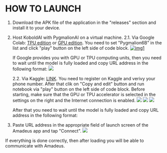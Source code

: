 # HOW TO LAUNCH
1.	Download the APK file of the application in the "releases" section and install it to your device.
2.	Host KoboldAI with PygmalionAI on a virtual machine.
	2.1.	Via Google Colab: [TPU edition](https://colab.research.google.com/github/KoboldAI/KoboldAI-Client/blob/main/colab/TPU.ipynb "TPU edition") or [GPU edition](https://colab.research.google.com/github/koboldai/KoboldAI-Client/blob/main/colab/GPU.ipynb "GPU edition"). You need to set "Pygmalion6B" in the list and click "play" button on the left side of code block. 
	[![img1](https://i.ibb.co/pvWtqx0/redme1.jpg "img1")](https://i.ibb.co/pvWtqx0/redme1.jpg "img1")
	
	If Google provides you with GPU or TPU computing units, then you need to wait until the model is fully loaded and copy URL address in the following format:
	[![](https://i.ibb.co/mypnPDT/image.png)](https://i.ibb.co/mypnPDT/image.png)
	
	2.2. Via Kaggle: [LINK](https://www.kaggle.com/code/noellenemoia/koboldai-pygmalion-6b "LINK"). You need to register on Kaggle and verivy your phone number. After that clik on "Copy and edit" button and run notebook via "play" button on the left side of code block.  Before starting, make sure that the GPU or TPU accelerator is selected in the settings on the right and the Internet connection is enabled.
	[![](https://i.ibb.co/597zkwX/image.png)](https://i.ibb.co/597zkwX/image.png)
	[![](https://i.ibb.co/jWmYY4V/image.png)](https://i.ibb.co/jWmYY4V/image.png)
	[![](https://i.ibb.co/HDhVxwJ/image.png)](https://i.ibb.co/HDhVxwJ/image.png)
	
	After that you need to wait until the model is fully loaded and copy URL address in the following format:
	
3. Paste URL address in the appropriate field of launch screen of the Amadeus app and tap "Connect".
[![](https://i.ibb.co/s5yGM8v/image.png)](https://i.ibb.co/s5yGM8v/image.png)

If everything is done correctly, then after loading you will be able to communicate with Amadeus.
